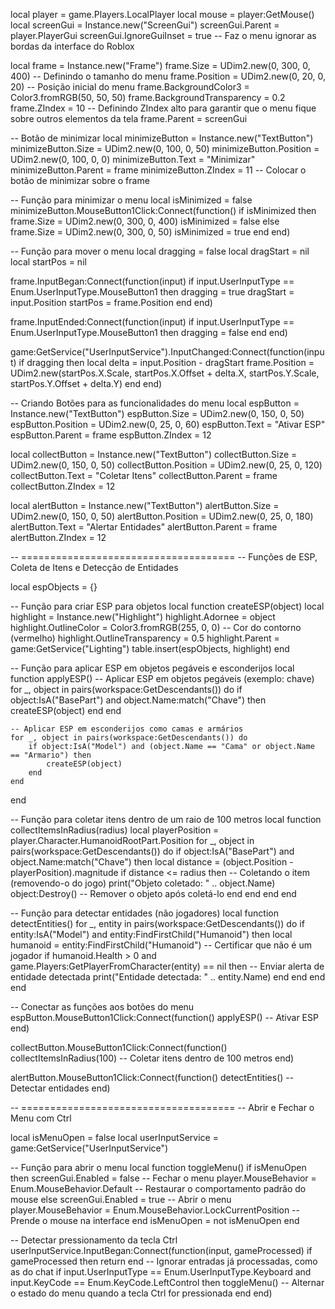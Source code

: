 local player = game.Players.LocalPlayer
local mouse = player:GetMouse()
local screenGui = Instance.new("ScreenGui")
screenGui.Parent = player.PlayerGui
screenGui.IgnoreGuiInset = true  -- Faz o menu ignorar as bordas da interface do Roblox

local frame = Instance.new("Frame")
frame.Size = UDim2.new(0, 300, 0, 400)  -- Definindo o tamanho do menu
frame.Position = UDim2.new(0, 20, 0, 20)  -- Posição inicial do menu
frame.BackgroundColor3 = Color3.fromRGB(50, 50, 50)
frame.BackgroundTransparency = 0.2
frame.ZIndex = 10  -- Definindo ZIndex alto para garantir que o menu fique sobre outros elementos da tela
frame.Parent = screenGui

-- Botão de minimizar
local minimizeButton = Instance.new("TextButton")
minimizeButton.Size = UDim2.new(0, 100, 0, 50)
minimizeButton.Position = UDim2.new(0, 100, 0, 0)
minimizeButton.Text = "Minimizar"
minimizeButton.Parent = frame
minimizeButton.ZIndex = 11  -- Colocar o botão de minimizar sobre o frame

-- Função para minimizar o menu
local isMinimized = false
minimizeButton.MouseButton1Click:Connect(function()
    if isMinimized then
        frame.Size = UDim2.new(0, 300, 0, 400)
        isMinimized = false
    else
        frame.Size = UDim2.new(0, 300, 0, 50)
        isMinimized = true
    end
end)

-- Função para mover o menu
local dragging = false
local dragStart = nil
local startPos = nil

frame.InputBegan:Connect(function(input)
    if input.UserInputType == Enum.UserInputType.MouseButton1 then
        dragging = true
        dragStart = input.Position
        startPos = frame.Position
    end
end)

frame.InputEnded:Connect(function(input)
    if input.UserInputType == Enum.UserInputType.MouseButton1 then
        dragging = false
    end
end)

game:GetService("UserInputService").InputChanged:Connect(function(input)
    if dragging then
        local delta = input.Position - dragStart
        frame.Position = UDim2.new(startPos.X.Scale, startPos.X.Offset + delta.X, startPos.Y.Scale, startPos.Y.Offset + delta.Y)
    end
end)

-- Criando Botões para as funcionalidades do menu
local espButton = Instance.new("TextButton")
espButton.Size = UDim2.new(0, 150, 0, 50)
espButton.Position = UDim2.new(0, 25, 0, 60)
espButton.Text = "Ativar ESP"
espButton.Parent = frame
espButton.ZIndex = 12

local collectButton = Instance.new("TextButton")
collectButton.Size = UDim2.new(0, 150, 0, 50)
collectButton.Position = UDim2.new(0, 25, 0, 120)
collectButton.Text = "Coletar Itens"
collectButton.Parent = frame
collectButton.ZIndex = 12

local alertButton = Instance.new("TextButton")
alertButton.Size = UDim2.new(0, 150, 0, 50)
alertButton.Position = UDim2.new(0, 25, 0, 180)
alertButton.Text = "Alertar Entidades"
alertButton.Parent = frame
alertButton.ZIndex = 12

-- =====================================
-- Funções de ESP, Coleta de Itens e Detecção de Entidades

local espObjects = {}

-- Função para criar ESP para objetos
local function createESP(object)
    local highlight = Instance.new("Highlight")
    highlight.Adornee = object
    highlight.OutlineColor = Color3.fromRGB(255, 0, 0)  -- Cor do contorno (vermelho)
    highlight.OutlineTransparency = 0.5
    highlight.Parent = game:GetService("Lighting")
    table.insert(espObjects, highlight)
end

-- Função para aplicar ESP em objetos pegáveis e esconderijos
local function applyESP()
    -- Aplicar ESP em objetos pegáveis (exemplo: chave)
    for _, object in pairs(workspace:GetDescendants()) do
        if object:IsA("BasePart") and object.Name:match("Chave") then
            createESP(object)
        end
    end

    -- Aplicar ESP em esconderijos como camas e armários
    for _, object in pairs(workspace:GetDescendants()) do
        if object:IsA("Model") and (object.Name == "Cama" or object.Name == "Armario") then
            createESP(object)
        end
    end
end

-- Função para coletar itens dentro de um raio de 100 metros
local function collectItemsInRadius(radius)
    local playerPosition = player.Character.HumanoidRootPart.Position
    for _, object in pairs(workspace:GetDescendants()) do
        if object:IsA("BasePart") and object.Name:match("Chave") then
            local distance = (object.Position - playerPosition).magnitude
            if distance <= radius then
                -- Coletando o item (removendo-o do jogo)
                print("Objeto coletado: " .. object.Name)
                object:Destroy()  -- Remover o objeto após coletá-lo
            end
        end
    end
end

-- Função para detectar entidades (não jogadores)
local function detectEntities()
    for _, entity in pairs(workspace:GetDescendants()) do
        if entity:IsA("Model") and entity:FindFirstChild("Humanoid") then
            local humanoid = entity:FindFirstChild("Humanoid")
            -- Certificar que não é um jogador
            if humanoid.Health > 0 and game.Players:GetPlayerFromCharacter(entity) == nil then
                -- Enviar alerta de entidade detectada
                print("Entidade detectada: " .. entity.Name)
            end
        end
    end
end

-- Conectar as funções aos botões do menu
espButton.MouseButton1Click:Connect(function()
    applyESP()  -- Ativar ESP
end)

collectButton.MouseButton1Click:Connect(function()
    collectItemsInRadius(100)  -- Coletar itens dentro de 100 metros
end)

alertButton.MouseButton1Click:Connect(function()
    detectEntities()  -- Detectar entidades
end)

-- =====================================
-- Abrir e Fechar o Menu com Ctrl

local isMenuOpen = false
local userInputService = game:GetService("UserInputService")

-- Função para abrir o menu
local function toggleMenu()
    if isMenuOpen then
        screenGui.Enabled = false  -- Fechar o menu
        player.MouseBehavior = Enum.MouseBehavior.Default  -- Restaurar o comportamento padrão do mouse
    else
        screenGui.Enabled = true  -- Abrir o menu
        player.MouseBehavior = Enum.MouseBehavior.LockCurrentPosition  -- Prende o mouse na interface
    end
    isMenuOpen = not isMenuOpen
end

-- Detectar pressionamento da tecla Ctrl
userInputService.InputBegan:Connect(function(input, gameProcessed)
    if gameProcessed then return end  -- Ignorar entradas já processadas, como as do chat
    if input.UserInputType == Enum.UserInputType.Keyboard and input.KeyCode == Enum.KeyCode.LeftControl then
        toggleMenu()  -- Alternar o estado do menu quando a tecla Ctrl for pressionada
    end
end)
